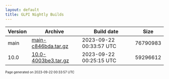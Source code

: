 ```yaml
---
layout: default
title: GLPI Nightly Builds
---
```


Version|Archive|Build date|Size
---|---|---|---
main|[main-c846bda.tar.gz](main-c846bda.tar.gz)|2023-09-22 00:33:57 UTC|76790983
10.0|[10.0-4003be3.tar.gz](10.0-4003be3.tar.gz)|2023-09-22 00:25:15 UTC|59296612

<font size="1">Page generated on 2023-09-22 00:33:57 UTC</font>
